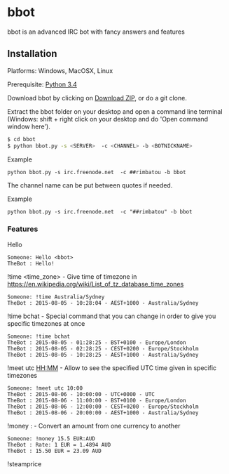 # bbot
bbot is an advanced IRC bot with fancy answers and features

## Installation
Platforms: Windows, MacOSX, Linux

Prerequisite: [Python 3.4](https://www.python.org/)

Download bbot by clicking on [Download ZIP](https://github.com/Djidiouf/bbot/archive/master.zip), or do a git clone.

Extract the bbot folder on your desktop and open a command line terminal (Windows: shift + right click on your desktop and do 'Open command window here').

```sh
$ cd bbot
$ python bbot.py -s <SERVER>  -c <CHANNEL> -b <BOTNICKNAME>
```

Example
```
python bbot.py -s irc.freenode.net  -c ##rimbatou -b bbot
```

The channel name can be put between quotes if needed.

Example
```
python bbot.py -s irc.freenode.net  -c "##rimbatou" -b bbot
```

### Features

Hello <bbot>
```
Someone: Hello <bbot>
TheBot : Hello!
```

!time <time_zone> - Give time of timezone in https://en.wikipedia.org/wiki/List_of_tz_database_time_zones
```
Someone: !time Australia/Sydney
TheBot : 2015-08-05 - 10:28:04 - AEST+1000 - Australia/Sydney
```

!time bchat - Special command that you can change in order to give you specific timezones at once
```
Someone: !time bchat
TheBot : 2015-08-05 - 01:28:25 - BST+0100 - Europe/London
TheBot : 2015-08-05 - 02:28:25 - CEST+0200 - Europe/Stockholm
TheBot : 2015-08-05 - 10:28:25 - AEST+1000 - Australia/Sydney
```

!meet utc <HH:MM> - Allow to see the specified UTC time given in specific timezones
```
Someone: !meet utc 10:00
TheBot : 2015-08-06 - 10:00:00 - UTC+0000 - UTC
TheBot : 2015-08-06 - 11:00:00 - BST+0100 - Europe/London
TheBot : 2015-08-06 - 12:00:00 - CEST+0200 - Europe/Stockholm
TheBot : 2015-08-06 - 20:00:00 - AEST+1000 - Australia/Sydney
```

!money <amount> <CODE1>:<CODE2> - Convert an amount from one currency to another
```
Someone: !money 15.5 EUR:AUD
TheBot : Rate: 1 EUR = 1.4894 AUD
TheBot : 15.50 EUR = 23.09 AUD
```

!steamprice <Title> - Retrieve data info about a specific Title. If an exact match hasn't been found, 3 potential results will be displayed.
```
Someone: !steamprice PAYDAY
TheBot : Exact title not found, you can try:
TheBot : PAYDAY: The Heist
TheBot : PAYDAY The Heist Mercy Hospital Trailer
TheBot : PAYDAY: The Heist - Wolfpack Weapons
```
```
Someone: !steamprice Cities:Skylines
TheBot : Cities: Skylines is at 27.99 EUR (from: 27.99 EUR , discount: 0%)
TheBot : About: Cities: Skylines is a modern take on the classic city simulation. The game introduces new game play elements to realize the thrill and hardships of cr [...]
TheBot : Metacritic: 86
TheBot : SteamStore: http://store.steampowered.com/app/255710?cc=fr
```

### Version
0.1

### Tech
bbot is made in:

* Python - 3.4.3

### Development
Want to contribute? Great! But don't do it now, wait for the Release.

### Todo's
* more features
* other things

### License
Something
